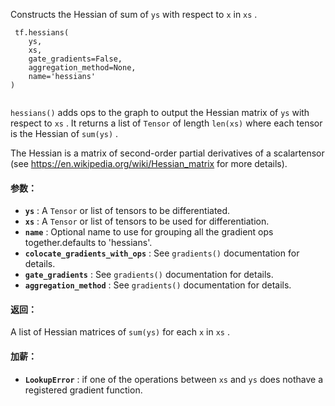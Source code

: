 Constructs the Hessian of sum of  `ys`  with respect to  `x`  in  `xs` .

```
 tf.hessians(
    ys,
    xs,
    gate_gradients=False,
    aggregation_method=None,
    name='hessians'
)
 
```

 `hessians()`  adds ops to the graph to output the Hessian matrix of  `ys` with respect to  `xs` .  It returns a list of  `Tensor`  of length  `len(xs)` where each tensor is the Hessian of  `sum(ys)` .

The Hessian is a matrix of second-order partial derivatives of a scalartensor (see https://en.wikipedia.org/wiki/Hessian_matrix for more details).

#### 参数：
- **`ys`** : A  `Tensor`  or list of tensors to be differentiated.
- **`xs`** : A  `Tensor`  or list of tensors to be used for differentiation.
- **`name`** : Optional name to use for grouping all the gradient ops together.defaults to 'hessians'.
- **`colocate_gradients_with_ops`** : See  `gradients()`  documentation for details.
- **`gate_gradients`** : See  `gradients()`  documentation for details.
- **`aggregation_method`** : See  `gradients()`  documentation for details.


#### 返回：
A list of Hessian matrices of  `sum(ys)`  for each  `x`  in  `xs` .

#### 加薪：
- **`LookupError`** : if one of the operations between  `xs`  and  `ys`  does nothave a registered gradient function.
